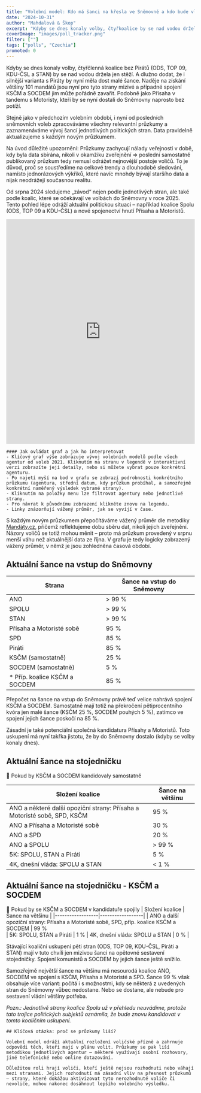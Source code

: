 ```yaml
---
title: "Volební model: Kdo má šanci na křesla ve Sněmovně a kdo bude vládnout"
date: "2024-10-31"
author: "Mahdalová & Škop"
excerpt: "Kdyby se dnes konaly volby, čtyřkoalice by se nad vodou držela jen stěží."
coverImage: "images/poll_tracker.png"
filter: [""]
tags: ["polls", "Czechia"]
promoted: 0
---
```


Kdyby se dnes konaly volby, čtyřčlenná koalice bez Pirátů (ODS, TOP 09, KDU-ČSL a STAN) by se nad vodou držela jen stěží. A dlužno dodat, že i silnější varianta s Piráty by nyní měla dost malé šance. Naděje na získání většiny 101 mandátů jsou nyní pro tyto strany mizivé a případné spojení KSČM a SOCDEM jim může pořádně zavařit. Podobně jako Přísaha v tandemu s Motoristy, kteří by se nyní dostali do Sněmovny naprosto bez potíží.

Stejně jako v předchozím volebním období, i nyní od posledních sněmovních voleb zpracováváme všechny relevantní průzkumy a zaznamenáváme vývoj šancí jednotlivých politických stran. Data pravidelně aktualizujeme s každým novým průzkumem.

Na úvod důležité upozornění: Průzkumy zachycují nálady veřejnosti v době, kdy byla data sbírána, nikoli v okamžiku zveřejnění ⇒ poslední samostatně publikovaný průzkum tedy nemusí odrážet nejnovější postoje voličů. To je důvod, proč se soustředíme na celkové trendy a dlouhodobé sledování, namísto jednorázových výkřiků, které navíc mnohdy bývají staršího data a nijak neodrážejí současnou realitu.

Od srpna 2024 sledujeme „závod“ nejen podle jednotlivých stran, ale také podle koalic, které se očekávají ve volbách do Sněmovny v roce 2025. Tento pohled lépe odráží aktuální politickou situaci – například koalice Spolu (ODS, TOP 09 a KDU-ČSL) a nové spojenectví hnutí Přísaha a Motoristů.

<iframe src='https://flo.uri.sh/visualisation/20050986/embed' title='Interactive or visual content' className='flourish-embed-iframe' frameBorder='0' scrolling='no' width="100%" height="600px" allowFullScreen></iframe>

```box
#### Jak ovládat graf a jak ho interpretovat
- Klíčový graf výše zobrazuje vývoj volebních modelů podle všech agentur od voleb 2021. Kliknutím na stranu v legendě v interaktivní verzi zobrazíte její detaily, nebo si můžete vybrat pouze konkrétní agenturu.
- Po najetí myší na bod v grafu se zobrazí podrobnosti konkrétního průzkumu (agentura, střední datum, kdy průzkum probíhal, a samozřejmě konkrétní naměřený výsledek vybrané strany).
- Kliknutím na položky menu lze filtrovat agentury nebo jednotlivé strany.
- Pro návrat k původnímu zobrazení klikněte znovu na legendu.
- Linky znázorňují vážený průměr, jak se vyvíjí v čase.
```

S každým novým průzkumem přepočítáváme vážený průměr dle metodiky [Mandáty.cz](https://mandaty.cz), přičemž reflektujeme dobu sběru dat, nikoli jejich zveřejnění. Názory voličů se totiž mohou měnit – proto má průzkum provedený v srpnu menší váhu než aktuálnější data ze října. V grafu je tedy logicky zobrazený vážený průměr, v němž je jsou zohledněna časová období.

## Aktuální šance na vstup do Sněmovny

| Strana                        | Šance na vstup do Sněmovny                                    |
|-------------------------------|---------------------------------------------------------------|
| ANO                           | > 99 %                                                        |
| SPOLU                         | > 99 %                                                        |
| STAN                          | > 99 %                                                        |
| Přísaha a Motoristé sobě      | 95 %                                                          |
| SPD                           | 85 %                                                          |
| Piráti                        | 85 %                                                          |
| KSČM (samostatně)             | 25 %                                                          |
| SOCDEM (samostatně)           | 5 %                                                           |
| * Příp. koalice KSČM a SOCDEM | 85 %                                                          |

Přepočet na šance na vstup do Sněmovny právě teď velice nahrává spojení KSČM a SOCDEM. Samostatně mají totiž na překročení pětiprocentního kvóra jen malé šance (KSČM 25 %, SOCDEM pouhých 5 %), zatímco ve spojení jejich šance poskočí na 85 %.

Zásadní je také potenciální společná kandidatura Přísahy a Motoristů. Toto uskupení má nyní takřka jistotu, že by do Sněmovny dostalo (kdyby se volby konaly dnes).

## Aktuální šance na stojedničku
🔴 Pokud by KSČM a SOCDEM kandidovaly samostatně

| Složení koalice                                               | Šance na většinu |
|---------------------------------------------------------------|------------------------------------------------------|
| ANO a některé další opoziční strany: Přísaha a Motoristé sobě, SPD, KSČM | 95 %                                                |
| ANO a Přísaha a Motoristé sobě                                | 30 %                                                |
| ANO a SPD                                                     | 20 %                                                |
| ANO a SPOLU                                                   | > 99 %                                              |
| 5K: SPOLU, STAN a Piráti                                      | 5 %                                                 |
| 4K, dnešní vláda: SPOLU a STAN                                | < 1 %                                               |

## Aktuální šance na stojedničku - KSČM a SOCDEM
🔴 Pokud by se KSČM a SOCDEM v kandidatuře spojily
| Složení koalice  | Šance na většinu |
|------------------|------------------|
| ANO a další opoziční strany: Přísaha a Motoristé sobě, SPD, příp. koalice KSČM a SOCDEM | 99 %  
| 5K: SPOLU, STAN a Piráti  | 1 %
| 4K, dnešní vláda: SPOLU a STAN | 0 % |

Stávající koaliční uskupení pěti stran (ODS, TOP 09, KDU-ČSL, Piráti a STAN) mají v tuto chvíli jen mizivou šanci na opětovné sestavení stojedničky. Spojení komunistů a SOCDEM by jejich šance ještě snížilo.

Samozřejmě největší šance na většinu má nesourodá koalice ANO, SOCDEM ve spojení s KSČM, Přísaha a Motoristé a SPD. Šance 99 % však obsahuje více variant: počítá i s možnostmi, kdy se některá z uvedených stran do Sněmovny vůbec nedostane. Nebo se dostane, ale nebude pro sestavení vládní většiny potřeba.

_Pozn.: Jednotlivě strany koalice Spolu už v přehledu neuvádíme, protože tato trojice politických subjektů oznámila, že bude znovu kandidovat v tomto koaličním uskupení._

```box
## Klíčová otázka: proč se průzkumy liší?

Volební model odráží aktuální rozložení voličské přízně a zahrnuje odpovědi těch, kteří mají v plánu volit. Průzkumy se pak liší metodikou jednotlivých agentur – některé využívají osobní rozhovory, jiné telefonické nebo online dotazování.

Důležitou roli hrají voliči, kteří ještě nejsou rozhodnuti nebo váhají mezi stranami. Jejich rozhodnutí má zásadní vliv na přesnost průzkumů – strany, které dokážou aktivizovat tyto nerozhodnuté voliče či nevoliče, mohou nakonec dosáhnout lepšího volebního výsledku.
```
